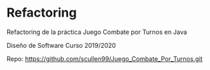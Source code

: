 # Refactoring
Refactoring de la práctica Juego Combate por Turnos en Java

Diseño de Software Curso 2019/2020

Repo: https://github.com/scullen99/Juego_Combate_Por_Turnos.git
